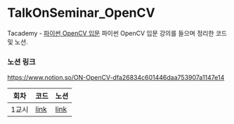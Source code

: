 # TalkOnSeminar_OpenCV

Tacademy - [파이썬 OpenCV 입문](https://tacademy.skplanet.com/live/player/onlineLectureDetail.action?seq=179)
파이썬 OpenCV 입문 강의를 들으며 정리한 코드 및 노션.

### 노션 링크
https://www.notion.so/ON-OpenCV-dfa26834c601446daa753907a1147e14

| 회차 | 코드 | 노션 |
| - | - | - |
| 1교시 | [link](https://github.com/nickjw0205/TalkOnSeminar_OpenCV/blob/main/Hello_CV.ipynb) | [link](https://www.notion.so/1-OpenCV-97d3de9889b840b3b152ccaa23a4cc1d) |
